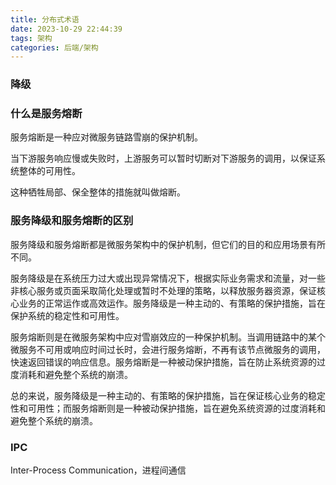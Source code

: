 ```yaml
---
title: 分布式术语
date: 2023-10-29 22:44:39
tags: 架构
categories: 后端/架构
---
```




### 降级



### 什么是服务熔断

服务熔断是一种应对微服务链路雪崩的保护机制。

当下游服务响应慢或失败时，上游服务可以暂时切断对下游服务的调用，以保证系统整体的可用性。

这种牺牲局部、保全整体的措施就叫做熔断。



### 服务降级和服务熔断的区别

服务降级和服务熔断都是微服务架构中的保护机制，但它们的目的和应用场景有所不同。

服务降级是在系统压力过大或出现异常情况下，根据实际业务需求和流量，对一些非核心服务或页面采取简化处理或暂时不处理的策略，以释放服务器资源，保证核心业务的正常运作或高效运作。服务降级是一种主动的、有策略的保护措施，旨在保护系统的稳定性和可用性。

服务熔断则是在微服务架构中应对雪崩效应的一种保护机制。当调用链路中的某个微服务不可用或响应时间过长时，会进行服务熔断，不再有该节点微服务的调用，快速返回错误的响应信息。服务熔断是一种被动保护措施，旨在防止系统资源的过度消耗和避免整个系统的崩溃。

总的来说，服务降级是一种主动的、有策略的保护措施，旨在保证核心业务的稳定性和可用性；而服务熔断则是一种被动保护措施，旨在避免系统资源的过度消耗和避免整个系统的崩溃。



### IPC

Inter-Process Communication，进程间通信



